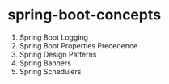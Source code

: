 # spring-boot-concepts

1. Spring Boot Logging 
2. Spring Boot Properties Precedence
3. Spring Design Patterns
4. Spring Banners
5. Spring Schedulers